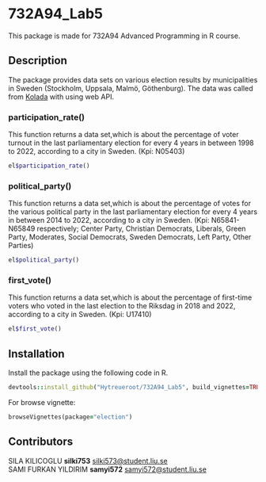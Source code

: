# 732A94_Lab5
This package is made for 732A94 Advanced Programming in R course.

## Description
The package provides data sets on various election results by municipalities in Sweden (Stockholm, Uppsala, Malmö, Göthenburg). The data was called from [Kolada](https://www.kolada.se/) with using web API.

### participation_rate()
This function returns a data set,which is about the percentage of voter turnout in the last parliamentary election for every 4 years in between 1998 to 2022, according to a city in Sweden. (Kpi: N05403)

```ruby
el$participation_rate()
```

### political_party()
This function returns a data set,which is about the percentage of votes for the various political party in the last parliamentary election for every 4 years in between 2014 to 2022, according to a city in Sweden. (Kpi: N65841-N65849 respectively; Center Party, Christian Democrats, Liberals, Green Party, Moderates, Social Democrats, Sweden Democrats, Left Party, Other Parties)

```ruby
el$political_party()
```

### first_vote()
This function returns a data set,which is about the percentage of first-time voters who voted in the last election to the Riksdag in 2018 and 2022, according to a city in Sweden. (Kpi: U17410)

```ruby
el$first_vote()
```


## Installation
Install the package using the following code in R.

```ruby
devtools::install_github("Hytreueroot/732A94_Lab5", build_vignettes=TRUE)
```
For browse vignette:
```ruby
browseVignettes(package="election")
```

## Contributors
SILA KILICOGLU        **silki753**          silki573@student.liu.se <br>
SAMI FURKAN YILDIRIM  **samyi572**          samyi572@student.liu.se

